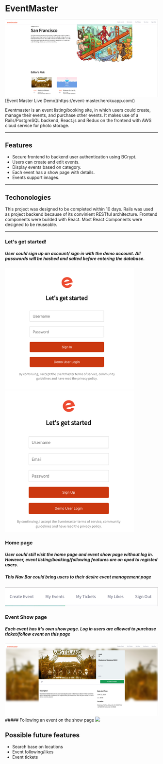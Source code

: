 # EventMaster
<img src="https://github.com/mengnlin/EventMaster/blob/master/public/homepage.png" />
[Event Master Live Demo](https://event-master.herokuapp.com/)

Eventmaster is an event listing/booking site, in which users could create, manage their events, and purchase other events. It makes use of a Rails/PostgreSQL backend, React.js and Redux on the frontend with AWS cloud service for photo storage.

***
## Features

- Secure frontend to backend user authentication using BCrypt.
- Users can create and edit events.
- Display events based on category.
- Each event has a show page with details.
- Events support images.

***
## Techonologies

This project was designed to be completed within 10 days. Rails was used as project backend because of its convinient RESTful architecture. Frontend components were builded with React. Most React Components were designed to be reuseable.

***
### Let's get started!

##### User could sign up an account/ sign in with the demo account. All passwords will be hashed and salted before entering the database. 

<img src="https://github.com/mengnlin/EventMaster/blob/master/public/login.png" width="425"/> <img src="https://github.com/mengnlin/EventMaster/blob/master/public/signup.png" width="425"/> 

### Home page 
##### User could still visit the home page and event show page without log in. However, event listing/booking/following features are on oped to registed users. 
##### This Nav Bar could bring users to their desire event management page 

<img src="https://github.com/mengnlin/EventMaster/blob/master/public/navbar.png"/>

### Event Show page 
##### Each event has it's own show page. Log in users are allowed to purchase ticket/follow event on this page 
<img src="https://github.com/mengnlin/EventMaster/blob/master/public/show.png" />
##### Following an event on the show page
<img src="https://github.com/mengnlin/EventMaster/blob/master/public/LikeBar.mov"/>

## Possible future features

- Search base on locations
- Event following/likes
- Event tickets
